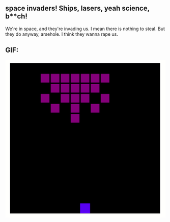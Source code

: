 ## space invaders! Ships, lasers, yeah science, b**ch!
We're in space, and they're invading us. I mean there is nothing to steal. But they do anyway, arsehole. I think they wanna rape us.

## GIF:
![preview image](preview.gif)

